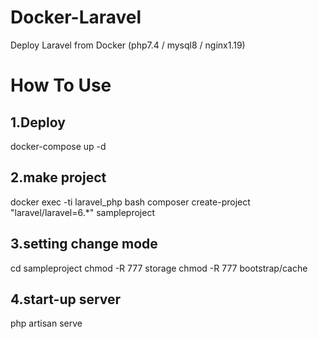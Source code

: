 # Docker-Laravel
Deploy Laravel from Docker (php7.4 / mysql8 / nginx1.19)

# How To Use
## 1.Deploy
docker-compose up -d

## 2.make project
docker exec -ti laravel_php bash
composer create-project "laravel/laravel=6.*" sampleproject

## 3.setting change mode
cd sampleproject
chmod -R 777 storage
chmod -R 777 bootstrap/cache

## 4.start-up server
php artisan serve



